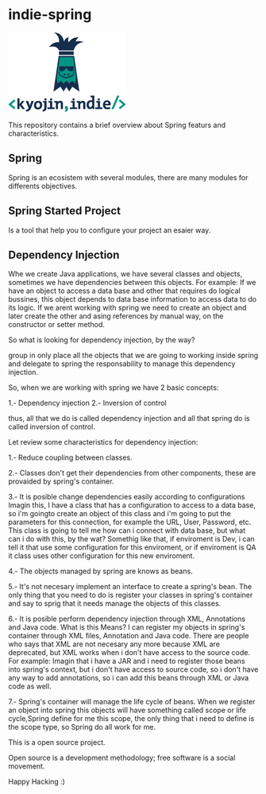 # indie-spring

![Image of KyojinIndie](https://github.com/kyojinindie/indie-spring/blob/main/kyojinIndie.png)

This repository contains a brief overview about Spring featurs and characteristics.

## Spring

Spring is an ecosistem with several modules, there are many modules for differents objectives.

## Spring Started Project

Is a tool that help you to configure your project an esaier way.

## Dependency Injection

Whe we create Java applications, we have several classes and objects, sometimes we have dependencies between this objects.
For example:
If we have an object to access a data base and other that requires do logical bussines, this object depends to data base information to access data to do its logic.
If we arent working with spring we need to create an object and later create the other and asing references by manual way, on the constructor or setter method.

So what is looking for dependency injection, by the way?

group in only place all the objects that we are going to working inside spring and delegate to spring the responsability to manage this dependency injection.

So, when we are working with spring we have 2 basic concepts:

1.- Dependency injection
2.- Inversion of control

thus, all that we do is called dependency injection and all that spring do is called inversion of control.

Let review some characteristics for dependency injection:

1.- Reduce coupling between classes.

2.- Classes don't get their dependencies from other components, these are provaided by spring's container.

3.- It is posible change dependencies easily according to configurations
    Imagin this, I have a class that has a configuration to access to a data base, so i'm goingto create an object of this class and i'm going to put the parameters for this connection, for example the URL, User, Password, etc.
    This class is going to tell me how can i connect with data base, but what can i do with this, by the wat?
    Somethig like that, if enviroment is Dev, i can tell it that use some configuration for this enviroment, or if enviroment is QA it class uses other configuration for this new enviroment.
    
4.- The objects managed by spring are knows as beans.

5.- It's not necesary implement an interface to create a spring's bean.
    The only thing that you need to do is register your classes in spring's container and say to sprig that it needs manage the objects of this classes.
    
6.- It is posible perform dependency injection through XML, Annotations and Java code.
    What is this Means?
    I can register my objects in spring's container through XML files, Annotation and Java code.
    There are people who says that XML are not necesary any more because XML are deprecated, but XML works when i don't have access to the source code.
    For example:
    Imagin that i have a JAR and i need to register those beans into spring's context, but i don't have access to source code, so i don't have any way to add annotations, so i can add this beans through XML or Java code as well.
    
7.- Spring's container will manage the life cycle of beans.
    When we register an object into spring this objects will have something called scope or life cycle,Spring define for me this scope, the only thing that i need to define is the scope type, so Spring do all work for me.

This is a open source project.

Open source is a development methodology; free software is a social movement.

Happy Hacking :)
